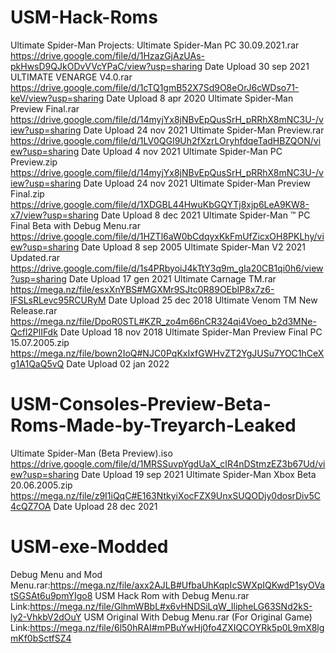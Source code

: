 # USM-Hack-Roms
Ultimate Spider-Man Projects:
Ultimate Spider-Man PC 30.09.2021.rar
https://drive.google.com/file/d/1HzazGjAzUAs-pkHwsD9QJkODvVVcYPaC/view?usp=sharing   Date Upload 30 sep 2021
ULTIMATE VENARGE V4.0.rar
https://drive.google.com/file/d/1cTQ1gmB52X7Sd9O8eOrJ6cWDso71-keV/view?usp=sharing   Date Upload 8 apr 2020
Ultimate Spider-Man Preview Final.rar
https://drive.google.com/file/d/14myjYx8jNBvEpQusSrH_pRRhX8mNC3U-/view?usp=sharing   Date Upload 24 nov 2021
Ultimate Spider-Man Preview.rar
https://drive.google.com/file/d/1LV0QGI9Uh2fXzrLOryhfdqeTadHBZQON/view?usp=sharing   Date Upload 4 nov 2021
Ultimate Spider-Man PC Preview.zip
https://drive.google.com/file/d/14myjYx8jNBvEpQusSrH_pRRhX8mNC3U-/view?usp=sharing   Date Upload 24 nov 2021
Ultimate Spider-Man Preview Final.zip
https://drive.google.com/file/d/1XDGBL44HwuKbGQYTj8xjp6LeA9KW8-x7/view?usp=sharing   Date Upload 8 dec 2021
Ultimate Spider-Man ™ PC Final Beta with Debug Menu.rar
https://drive.google.com/file/d/1HZTl6aW0bCdqyxKkFmUfZicxOH8PKLhy/view?usp=sharing   Date Upload 8 sep 2005
Ultimate Spider-Man V2 2021 Updated.rar
https://drive.google.com/file/d/1s4PRbyoiJ4kTtY3q9m_gIa20CB1qi0h6/view?usp=sharing   Date Upload  17 gen 2021
Ultimate Carnage TM.rar
https://mega.nz/file/esxXnYBS#MGXMr9SJtc0R89OEbIP8x7z6-lFSLsRLevc95RCURyM            Date Upload  25 dec 2018
Ultimate Venom TM New Release.rar
https://mega.nz/file/DpoR0STL#KZR_zo4m66nCR324qi4Voeo_b2d3MNe-Qcfl2PlIFdk            Date Upload  18 nov 2018
Ultimate Spider-Man Preview Final PC 15.07.2005.zip
https://mega.nz/file/bown2IoQ#NJC0PqKxIxfGWHvZT2YgJUSu7YOC1hCeXg1A1QaQ5vQ            Date Upload  02 jan 2022

# USM-Consoles-Preview-Beta-Roms-Made-by-Treyarch-Leaked
Ultimate Spider-Man (Beta Preview).iso
https://drive.google.com/file/d/1MRSSuvpYgdUaX_cIR4nDStmzEZ3b67Ud/view?usp=sharing   Date Upload  19 sep 2021
Ultimate Spider-Man Xbox Beta 20.06.2005.zip
https://mega.nz/file/z9I1iQqC#E163NtkyiXocFZX9UnxSUQODjy0dosrDiv5C4cQZ7OA            Date Upload  28 dec 2021



























# USM-exe-Modded
Debug Menu and Mod Menu.rar:https://mega.nz/file/axx2AJLB#UfbaUhKqpIcSWXpIQKwdP1syOVatSGSAt6u9pmYIgo8
USM Hack Rom with Debug Menu.rar Link:https://mega.nz/file/GlhmWBbL#x6vHNDSiLqW_IlipheLG63SNd2kS-ly2-VhkbV2dOuY
USM Original With Debug Menu.rar (For Original Game) Link:https://mega.nz/file/6l50hRAI#mPBuYwHj0fo4ZXIQCOYRk5p0L9mX8lgmKf0bSctfSZ4
